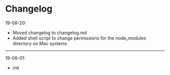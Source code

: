 # Changelog

19-08-20:
* Moved changelog to changelog.md
* Added shell script to change permissions for the node_modules directory on Mac systems

---

19-08-01:
* init

